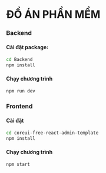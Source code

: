 # ĐỒ ÁN PHẦN MỀM

### Backend

#### Cài đặt package:
```sh
cd Backend
npm install
```

#### Chạy chương trình
```sh
npm run dev
```

### Frontend

#### Cài đặt
```sh
cd coreui-free-react-admin-template
npm install
```

#### Chạy chương trình
```sh
npm start
```
